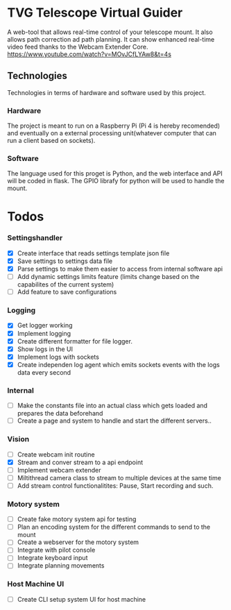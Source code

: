 # TVG Telescope Virtual Guider

A web-tool that allows real-time control of your telescope mount. It also allows path correction ad path planning.
It can show enhanced real-time video feed thanks to the Webcam Extender Core. https://www.youtube.com/watch?v=MOvJCfLYAw8&t=4s

## Technologies
Technologies in terms of hardware and software used by this project.

### Hardware

The project is meant to run on a Raspberry Pi (Pi 4 is hereby recomended) and eventually on a external processing unit(whatever computer that can run a client based on sockets).

### Software

The language used for this proget is Python, and the web interface and API will be coded in flask. 
The GPIO librafy for python will be used to handle the mount.


# Todos

### Settingshandler
- [x] Create interface that reads settings template json file
- [x] Save settings to settings data file
- [x] Parse settings to make them easier to access from internal software api
- [ ] Add dynamic settings limits feature (limits change based on the capabilites of the current system)
- [ ] Add feature to save configurations

### Logging
- [x] Get logger working
- [x] Implement logging
- [x] Create different formatter for file logger.
- [x] Show logs in the UI
- [x] Implement logs with sockets
- [x] Create independen log agent which emits sockets events with the logs data every second

### Internal 
- [ ] Make the constants file into an actual class which gets loaded and prepares the data beforehand
- [ ] Create a page and system to handle and start the different servers..

### Vision
- [ ] Create webcam init routine
- [x] Stream and conver stream to a api endpoint
- [ ] Implement webcam extender
- [ ] Miltithread camera class to stream to multiple devices at the same time
- [ ] Add stream control functionalitites: Pause, Start recording and such.

### Motory system
- [ ] Create fake motory system api for testing
- [ ] Plan an encoding system for the different commands to send to the mount
- [ ] Create a webserver for the motory system
- [ ] Integrate with pilot console
- [ ] Integrate keyboard input
- [ ] Integrate planning movements

### Host Machine UI
- [ ] Create CLI setup system UI for host machine
